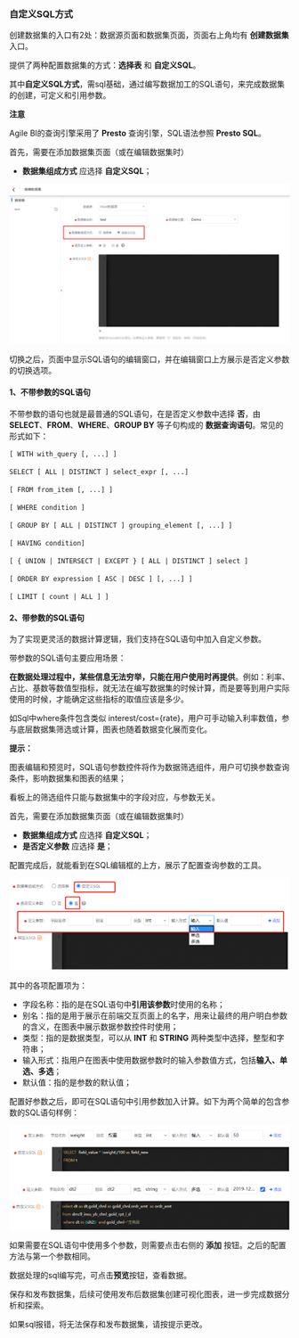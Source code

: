 ### 自定义SQL方式

创建数据集的入口有2处：数据源页面和数据集页面，页面右上角均有 **创建数据集** 入口。

提供了两种配置数据集的方式：**选择表** 和 **自定义SQL**。

其中**自定义SQL方式**，需sql基础，通过编写数据加工的SQL语句，来完成数据集的创建，可定义和引用参数。

 **注意**

Agile BI的查询引擎采用了 **Presto** 查询引擎，SQL语法参照 **Presto SQL**。

首先，需要在添加数据集页面（或在编辑数据集时）

- **数据集组成方式** 应选择 **自定义SQL**；

![img](../../../../../image/IoT/IoT-Data-Analysis-Service/Custom-SQL-select.png)

切换之后，页面中显示SQL语句的编辑窗口，并在编辑窗口上方展示是否定义参数的切换选项。

 

#### 1、不带参数的SQL语句

不带参数的语句也就是最普通的SQL语句，在是否定义参数中选择 **否**，由 **SELECT**、**FROM**、**WHERE**、**GROUP BY** 等子句构成的 **数据查询语句**。常见的形式如下：

 

```
[ WITH with_query [, ...] ]

SELECT [ ALL | DISTINCT ] select_expr [, ...]

[ FROM from_item [, ...] ]

[ WHERE condition ]

[ GROUP BY [ ALL | DISTINCT ] grouping_element [, ...] ]

[ HAVING condition]

[ { UNION | INTERSECT | EXCEPT } [ ALL | DISTINCT ] select ]

[ ORDER BY expression [ ASC | DESC ] [, ...] ]

[ LIMIT [ count | ALL ] ]
```



 

#### 2、带参数的SQL语句

为了实现更灵活的数据计算逻辑，我们支持在SQL语句中加入自定义参数。

带参数的SQL语句主要应用场景：

**在数据处理过程中，某些信息无法穷举，只能在用户使用时再提供**。例如：利率、占比、基数等数值型指标，就无法在编写数据集的时候计算，而是要等到用户实际使用的时候，才能确定这些指标的取值应该是多少。

如Sql中where条件包含类似 interest/cost={rate}，用户可手动输入利率数值，参与底层数据集筛选或计算，图表也随着数据变化展而变化。

 **提示：**

图表编辑和预览时，SQL语句参数控件将作为数据筛选组件，用户可切换参数查询条件，影响数据集和图表的结果；

看板上的筛选组件只能与数据集中的字段对应，与参数无关。

首先，需要在添加数据集页面（或在编辑数据集时）

- **数据集组成方式** 应选择 **自定义SQL**；
- **是否定义参数** 应选择 **是**；

配置完成后，就能看到在SQL编辑框的上方，展示了配置查询参数的工具。

![img](../../../../../image/IoT/IoT-Data-Analysis-Service/Custom-SQL-parameter.png)

其中的各项配置项为：

- 字段名称：指的是在SQL语句中**引用该参数**时使用的名称；
- 别名：指的是用于展示在前端交互页面上的名字，用来让最终的用户明白参数的含义，在图表中展示数据参数控件时使用；
- 类型：指的是数据类型，可以从 **INT** 和 **STRING** 两种类型中选择，整型和字符串；
- 输入形式：指用户在图表中使用数据参数时的输入参数值方式，包括**输入、单选、多选**；
- 默认值：指的是参数的默认值；

配置好参数之后，即可在SQL语句中引用参数加入计算。如下为两个简单的包含参数的SQL语句样例：

![img](../../../../../image/IoT/IoT-Data-Analysis-Service/Custom-SQL-example.png)

如果需要在SQL语句中使用多个参数，则需要点击右侧的 **添加** 按钮。之后的配置方法与第一个参数相同。

数据处理的sql编写完，可点击**预览**按钮，查看数据。

保存和发布数据集，后续可使用发布后数据集创建可视化图表，进一步完成数据分析和探索。

如果sql报错，将无法保存和发布数据集，请按提示更改。